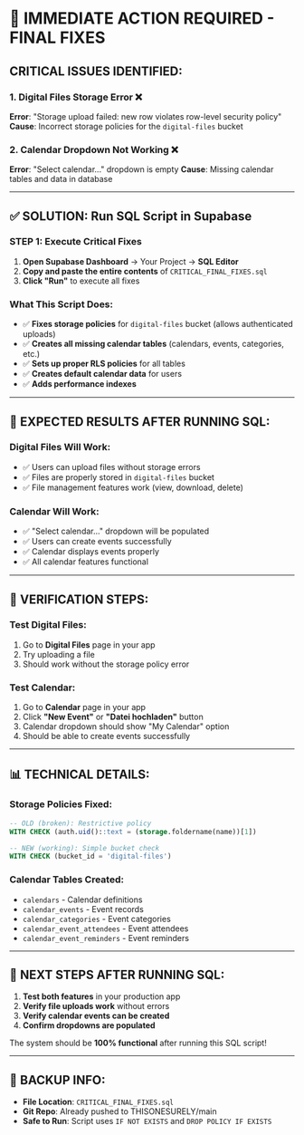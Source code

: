 # 🚨 IMMEDIATE ACTION REQUIRED - FINAL FIXES

## CRITICAL ISSUES IDENTIFIED:

### 1. **Digital Files Storage Error** ❌
**Error**: "Storage upload failed: new row violates row-level security policy"
**Cause**: Incorrect storage policies for the `digital-files` bucket

### 2. **Calendar Dropdown Not Working** ❌  
**Error**: "Select calendar..." dropdown is empty
**Cause**: Missing calendar tables and data in database

---

## ✅ SOLUTION: Run SQL Script in Supabase

### **STEP 1: Execute Critical Fixes**
1. **Open Supabase Dashboard** → Your Project → **SQL Editor**
2. **Copy and paste the entire contents** of `CRITICAL_FINAL_FIXES.sql`
3. **Click "Run"** to execute all fixes

### **What This Script Does:**
- ✅ **Fixes storage policies** for `digital-files` bucket (allows authenticated uploads)
- ✅ **Creates all missing calendar tables** (calendars, events, categories, etc.)
- ✅ **Sets up proper RLS policies** for all tables
- ✅ **Creates default calendar data** for users
- ✅ **Adds performance indexes**

---

## 🎯 EXPECTED RESULTS AFTER RUNNING SQL:

### **Digital Files Will Work:**
- ✅ Users can upload files without storage errors
- ✅ Files are properly stored in `digital-files` bucket
- ✅ File management features work (view, download, delete)

### **Calendar Will Work:**
- ✅ "Select calendar..." dropdown will be populated
- ✅ Users can create events successfully  
- ✅ Calendar displays events properly
- ✅ All calendar features functional

---

## 🔧 VERIFICATION STEPS:

### **Test Digital Files:**
1. Go to **Digital Files** page in your app
2. Try uploading a file
3. Should work without the storage policy error

### **Test Calendar:**
1. Go to **Calendar** page in your app
2. Click **"New Event"** or **"Datei hochladen"** button
3. Calendar dropdown should show "My Calendar" option
4. Should be able to create events successfully

---

## 📊 TECHNICAL DETAILS:

### **Storage Policies Fixed:**
```sql
-- OLD (broken): Restrictive policy
WITH CHECK (auth.uid()::text = (storage.foldername(name))[1])

-- NEW (working): Simple bucket check
WITH CHECK (bucket_id = 'digital-files')
```

### **Calendar Tables Created:**
- `calendars` - Calendar definitions
- `calendar_events` - Event records
- `calendar_categories` - Event categories
- `calendar_event_attendees` - Event attendees
- `calendar_event_reminders` - Event reminders

---

## 🚀 NEXT STEPS AFTER RUNNING SQL:

1. **Test both features** in your production app
2. **Verify file uploads work** without errors
3. **Verify calendar events can be created**
4. **Confirm dropdowns are populated**

The system should be **100% functional** after running this SQL script!

---

## 📝 BACKUP INFO:

- **File Location**: `CRITICAL_FINAL_FIXES.sql` 
- **Git Repo**: Already pushed to THISONESURELY/main
- **Safe to Run**: Script uses `IF NOT EXISTS` and `DROP POLICY IF EXISTS`
